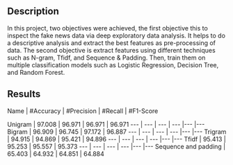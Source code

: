 ## Description
In this project, two objectives were achieved, the first objective this to inspect the fake news data via deep exploratory data analysis. It helps to do a descriptive analysis and extract the best features as pre-processing of data. The second objective is extract features using different techniques such as N-gram, Tfidf, and Sequence \& Padding. Then, train them on multiple classification models such as Logistic Regression, Decision Tree, and Random Forest. 

## Results
Name |	#Accuracy |	#Precision |	#Recall |	#F1-Score

Unigram |	97.008 |	96.971 |	96.971 |	96.971
--- | --- | --- | --- |--- |--- 
Bigram |	96.909 |	96.745 |	97.172 |	96.887
--- | --- | --- | --- |--- |--- 
Trigram |	94.915 |	94.869 |	95.421 |	94.896
--- | --- | --- | --- |--- |--- 
Tfidf |	95.413 |	95.253 |	95.557 |	95.373
--- | --- | --- | --- |--- |--- 
Sequence and padding |	65.403 |	64.932 |	64.851 |	64.884
